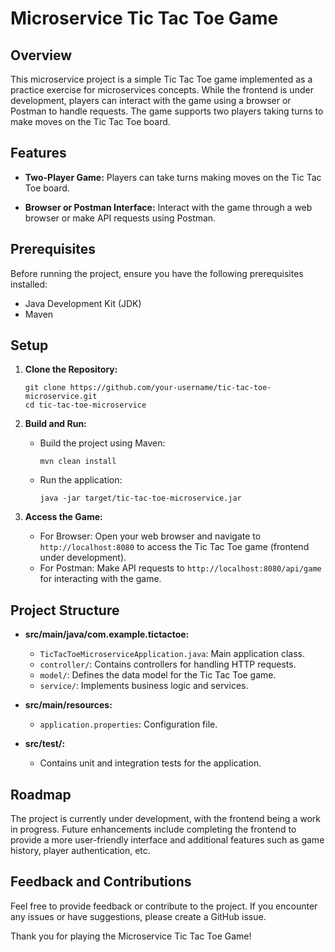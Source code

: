 # Microservice Tic Tac Toe Game

## Overview
This microservice project is a simple Tic Tac Toe game implemented as a practice exercise for microservices concepts. While the frontend is under development, players can interact with the game using a browser or Postman to handle requests. The game supports two players taking turns to make moves on the Tic Tac Toe board.

## Features
- **Two-Player Game:**
  Players can take turns making moves on the Tic Tac Toe board.

- **Browser or Postman Interface:**
  Interact with the game through a web browser or make API requests using Postman.

## Prerequisites
Before running the project, ensure you have the following prerequisites installed:

- Java Development Kit (JDK)
- Maven

## Setup

1. **Clone the Repository:**
   ```
   git clone https://github.com/your-username/tic-tac-toe-microservice.git
   cd tic-tac-toe-microservice
   ```

2. **Build and Run:**
   - Build the project using Maven:
     ```
     mvn clean install
     ```
   - Run the application:
     ```
     java -jar target/tic-tac-toe-microservice.jar
     ```

3. **Access the Game:**
   - For Browser: Open your web browser and navigate to `http://localhost:8080` to access the Tic Tac Toe game (frontend under development).
   - For Postman: Make API requests to `http://localhost:8080/api/game` for interacting with the game.

## Project Structure

- **src/main/java/com.example.tictactoe:**
  - `TicTacToeMicroserviceApplication.java`: Main application class.
  - `controller/`: Contains controllers for handling HTTP requests.
  - `model/`: Defines the data model for the Tic Tac Toe game.
  - `service/`: Implements business logic and services.

- **src/main/resources:**
  - `application.properties`: Configuration file.

- **src/test/:**
  - Contains unit and integration tests for the application.

## Roadmap
The project is currently under development, with the frontend being a work in progress. Future enhancements include completing the frontend to provide a more user-friendly interface and additional features such as game history, player authentication, etc.

## Feedback and Contributions
Feel free to provide feedback or contribute to the project. If you encounter any issues or have suggestions, please create a GitHub issue.

Thank you for playing the Microservice Tic Tac Toe Game!
